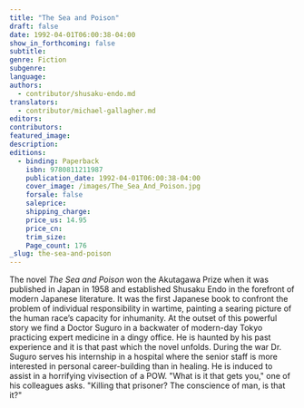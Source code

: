 ```yaml
---
title: "The Sea and Poison"
draft: false
date: 1992-04-01T06:00:38-04:00
show_in_forthcoming: false
subtitle:
genre: Fiction
subgenre:
language:
authors:
  - contributor/shusaku-endo.md
translators:
  - contributor/michael-gallagher.md
editors:
contributors:
featured_image:
description:
editions:
  - binding: Paperback
    isbn: 9780811211987
    publication_date: 1992-04-01T06:00:38-04:00
    cover_image: /images/The_Sea_And_Poison.jpg
    forsale: false
    saleprice:
    shipping_charge:
    price_us: 14.95
    price_cn:
    trim_size:
    Page_count: 176
_slug: the-sea-and-poison
---
```


The novel _The Sea and Poison_ won the Akutagawa Prize when it was published in Japan in 1958 and established Shusaku Endo in the forefront of modern Japanese literature. It was the first Japanese book to confront the problem of individual responsibility in wartime, painting a searing picture of the human race’s capacity for inhumanity. At the outset of this powerful story we find a Doctor Suguro in a backwater of modern-day Tokyo practicing expert medicine in a dingy office. He is haunted by his past experience and it is that past which the novel unfolds. During the war Dr. Suguro serves his internship in a hospital where the senior staff is more interested in personal career-building than in healing. He is induced to assist in a horrifying vivisection of a POW. "What is it that gets you," one of his colleagues asks. "Killing that prisoner? The conscience of man, is that it?"

